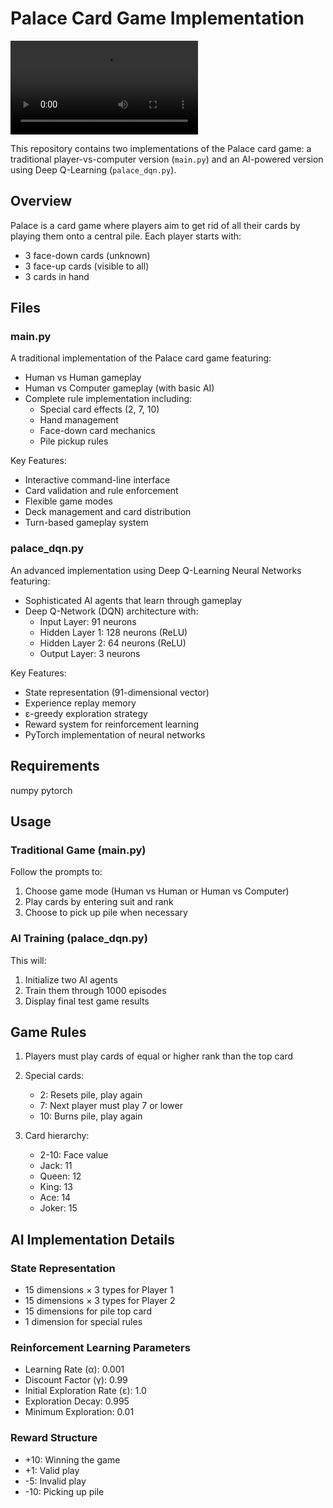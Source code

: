 # Palace Card Game Implementation

![Training and Test Run](Train_Text.mov)

This repository contains two implementations of the Palace card game: a traditional player-vs-computer version (`main.py`) and an AI-powered version using Deep Q-Learning (`palace_dqn.py`).

## Overview

Palace is a card game where players aim to get rid of all their cards by playing them onto a central pile. Each player starts with:
- 3 face-down cards (unknown)
- 3 face-up cards (visible to all)
- 3 cards in hand

## Files

### main.py
A traditional implementation of the Palace card game featuring:

- Human vs Human gameplay
- Human vs Computer gameplay (with basic AI)
- Complete rule implementation including:
  - Special card effects (2, 7, 10)
  - Hand management
  - Face-down card mechanics
  - Pile pickup rules

Key Features:
- Interactive command-line interface
- Card validation and rule enforcement
- Flexible game modes
- Deck management and card distribution
- Turn-based gameplay system

### palace_dqn.py
An advanced implementation using Deep Q-Learning Neural Networks featuring:

- Sophisticated AI agents that learn through gameplay
- Deep Q-Network (DQN) architecture with:
  - Input Layer: 91 neurons
  - Hidden Layer 1: 128 neurons (ReLU)
  - Hidden Layer 2: 64 neurons (ReLU)
  - Output Layer: 3 neurons

Key Features:
- State representation (91-dimensional vector)
- Experience replay memory
- ε-greedy exploration strategy
- Reward system for reinforcement learning
- PyTorch implementation of neural networks

## Requirements

numpy
pytorch




## Usage

### Traditional Game (main.py)



Follow the prompts to:
1. Choose game mode (Human vs Human or Human vs Computer)
2. Play cards by entering suit and rank
3. Choose to pick up pile when necessary

### AI Training (palace_dqn.py)

This will:
1. Initialize two AI agents
2. Train them through 1000 episodes
3. Display final test game results

## Game Rules

1. Players must play cards of equal or higher rank than the top card
2. Special cards:
   - 2: Resets pile, play again
   - 7: Next player must play 7 or lower
   - 10: Burns pile, play again

3. Card hierarchy:
   - 2-10: Face value
   - Jack: 11
   - Queen: 12
   - King: 13
   - Ace: 14
   - Joker: 15

## AI Implementation Details

### State Representation
- 15 dimensions × 3 types for Player 1
- 15 dimensions × 3 types for Player 2
- 15 dimensions for pile top card
- 1 dimension for special rules

### Reinforcement Learning Parameters
- Learning Rate (α): 0.001
- Discount Factor (γ): 0.99
- Initial Exploration Rate (ε): 1.0
- Exploration Decay: 0.995
- Minimum Exploration: 0.01

### Reward Structure
- +10: Winning the game
- +1: Valid play
- -5: Invalid play
- -10: Picking up pile